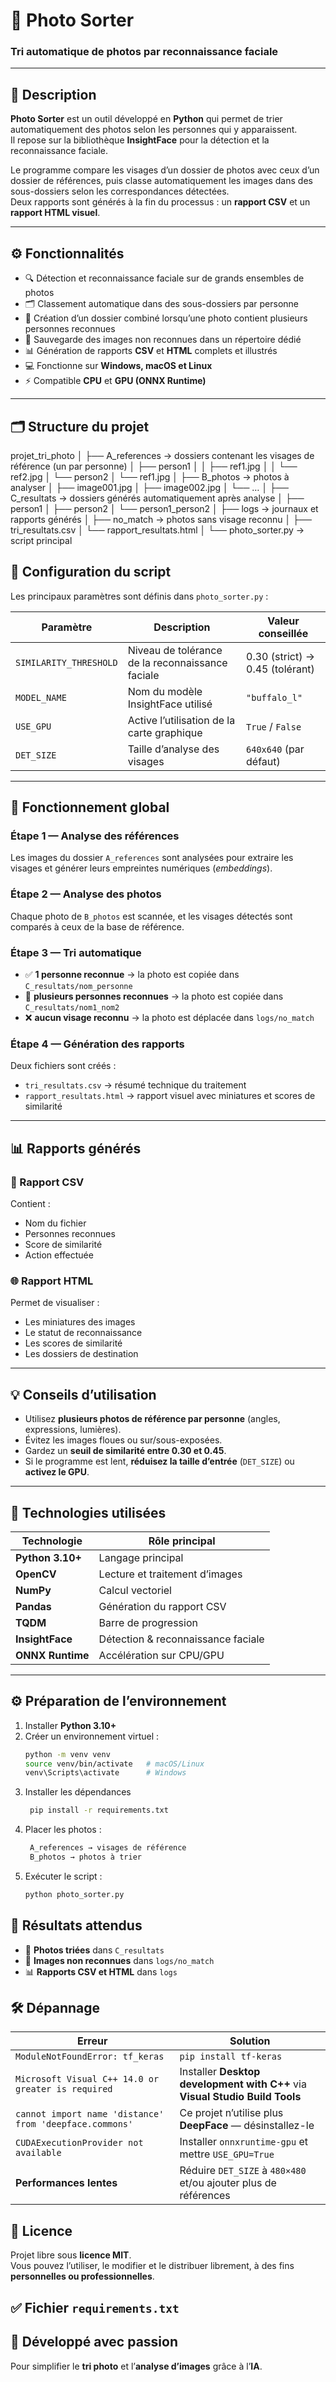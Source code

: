 # 📸 Photo Sorter  
### Tri automatique de photos par reconnaissance faciale  

---

## 🧠 Description

**Photo Sorter** est un outil développé en **Python** qui permet de trier automatiquement des photos selon les personnes qui y apparaissent.  
Il repose sur la bibliothèque **InsightFace** pour la détection et la reconnaissance faciale.

Le programme compare les visages d’un dossier de photos avec ceux d’un dossier de références, puis classe automatiquement les images dans des sous-dossiers selon les correspondances détectées.  
Deux rapports sont générés à la fin du processus : un **rapport CSV** et un **rapport HTML visuel**.

---

## ⚙️ Fonctionnalités

- 🔍 Détection et reconnaissance faciale sur de grands ensembles de photos  
- 🗂️ Classement automatique dans des sous-dossiers par personne  
- 👥 Création d’un dossier combiné lorsqu’une photo contient plusieurs personnes reconnues  
- 🚫 Sauvegarde des images non reconnues dans un répertoire dédié  
- 📊 Génération de rapports **CSV** et **HTML** complets et illustrés  
- 💻 Fonctionne sur **Windows, macOS et Linux**  
- ⚡ Compatible **CPU** et **GPU (ONNX Runtime)**  

---

## 🗂️ Structure du projet
projet_tri_photo
│
├── A_references → dossiers contenant les visages de référence (un par personne)
│ ├── person1
│ │ ├── ref1.jpg
│ │ └── ref2.jpg
│ └── person2
│ └── ref1.jpg
│
├── B_photos → photos à analyser
│ ├── image001.jpg
│ ├── image002.jpg
│ └── …
│
├── C_resultats → dossiers générés automatiquement après analyse
│ ├── person1
│ ├── person2
│ └── person1_person2
│
├── logs → journaux et rapports générés
│ ├── no_match → photos sans visage reconnu
│ ├── tri_resultats.csv
│ └── rapport_resultats.html
│
└── photo_sorter.py → script principal

## 🧩 Configuration du script

Les principaux paramètres sont définis dans `photo_sorter.py` :

| Paramètre | Description | Valeur conseillée |
|------------|-------------|-------------------|
| `SIMILARITY_THRESHOLD` | Niveau de tolérance de la reconnaissance faciale | 0.30 (strict) → 0.45 (tolérant) |
| `MODEL_NAME` | Nom du modèle InsightFace utilisé | `"buffalo_l"` |
| `USE_GPU` | Active l’utilisation de la carte graphique | `True` / `False` |
| `DET_SIZE` | Taille d’analyse des visages | `640x640` (par défaut) |

---

## 🚀 Fonctionnement global

### Étape 1 — Analyse des références
Les images du dossier `A_references` sont analysées pour extraire les visages et générer leurs empreintes numériques (*embeddings*).

### Étape 2 — Analyse des photos
Chaque photo de `B_photos` est scannée, et les visages détectés sont comparés à ceux de la base de référence.

### Étape 3 — Tri automatique
- ✅ **1 personne reconnue** → la photo est copiée dans `C_resultats/nom_personne`  
- 👥 **plusieurs personnes reconnues** → la photo est copiée dans `C_resultats/nom1_nom2`  
- ❌ **aucun visage reconnu** → la photo est déplacée dans `logs/no_match`  

### Étape 4 — Génération des rapports
Deux fichiers sont créés :
- `tri_resultats.csv` → résumé technique du traitement  
- `rapport_resultats.html` → rapport visuel avec miniatures et scores de similarité  

---

## 📊 Rapports générés

### 🧾 Rapport CSV
Contient :
- Nom du fichier  
- Personnes reconnues  
- Score de similarité  
- Action effectuée  

### 🌐 Rapport HTML
Permet de visualiser :
- Les miniatures des images  
- Le statut de reconnaissance  
- Les scores de similarité  
- Les dossiers de destination  

---

## 💡 Conseils d’utilisation

- Utilisez **plusieurs photos de référence par personne** (angles, expressions, lumières).  
- Évitez les images floues ou sur/sous-exposées.  
- Gardez un **seuil de similarité entre 0.30 et 0.45**.  
- Si le programme est lent, **réduisez la taille d’entrée** (`DET_SIZE`) ou **activez le GPU**.  

---

## 🧱 Technologies utilisées

| Technologie | Rôle principal |
|--------------|----------------|
| **Python 3.10+** | Langage principal |
| **OpenCV** | Lecture et traitement d’images |
| **NumPy** | Calcul vectoriel |
| **Pandas** | Génération du rapport CSV |
| **TQDM** | Barre de progression |
| **InsightFace** | Détection & reconnaissance faciale |
| **ONNX Runtime** | Accélération sur CPU/GPU |

---

## ⚙️ Préparation de l’environnement

1. Installer **Python 3.10+**  
2. Créer un environnement virtuel :
   ```bash
   python -m venv venv
   source venv/bin/activate   # macOS/Linux
   venv\Scripts\activate      # Windows
   ```
3. Installer les dépendances 
   ```bash
    pip install -r requirements.txt
   ```
4. Placer les photos :
   ```bash
    A_references → visages de référence
    B_photos → photos à trier
   ```
5. Exécuter le script :
   ```bash
   python photo_sorter.py
   ```
## 📄 Résultats attendus

- 📁 **Photos triées** dans `C_resultats`  
- 🚫 **Images non reconnues** dans `logs/no_match`  
- 📊 **Rapports CSV et HTML** dans `logs`

## 🛠️ Dépannage

| Erreur | Solution |
|--------|-----------|
| `ModuleNotFoundError: tf_keras` | `pip install tf-keras` |
| `Microsoft Visual C++ 14.0 or greater is required` | Installer **Desktop development with C++** via **Visual Studio Build Tools** |
| `cannot import name 'distance' from 'deepface.commons'` | Ce projet n’utilise plus **DeepFace** — désinstallez-le |
| `CUDAExecutionProvider not available` | Installer `onnxruntime-gpu` et mettre `USE_GPU=True` |
| **Performances lentes** | Réduire `DET_SIZE` à `480×480` et/ou ajouter plus de références |

## 🧾 Licence

Projet libre sous **licence MIT**.  
Vous pouvez l’utiliser, le modifier et le distribuer librement, à des fins **personnelles ou professionnelles**.

## ✅ Fichier `requirements.txt`

## 📸 Développé avec passion

Pour simplifier le **tri photo** et l’**analyse d’images** grâce à l’**IA**.

